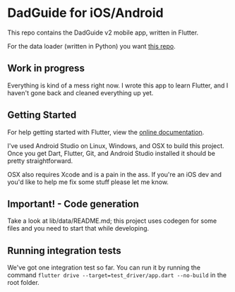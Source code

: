 # DadGuide for iOS/Android

This repo contains the DadGuide v2 mobile app, written in Flutter.

For the data loader (written in Python) you want [this repo](https://github.com/nachoapps/dadguide-data).

## Work in progress

Everything is kind of a mess right now. I wrote this app to learn Flutter, and I haven't gone back
and cleaned everything up yet.

## Getting Started

For help getting started with Flutter, view the [online documentation](https://flutter.dev/docs).

I've used Android Studio on Linux, Windows, and OSX to build this project. Once you get Dart,
Flutter, Git, and Android Studio installed it should be pretty straightforward.

OSX also requires Xcode and is a pain in the ass. If you're an iOS dev and you'd like to help me
fix some stuff please let me know.

## Important! - Code generation

Take a look at lib/data/README.md; this project uses codegen for some files and you need to start
that while developing.

## Running integration tests

We've got one integration test so far. You can run it by running the command 
`flutter drive --target=test_driver/app.dart --no-build` in the root folder.